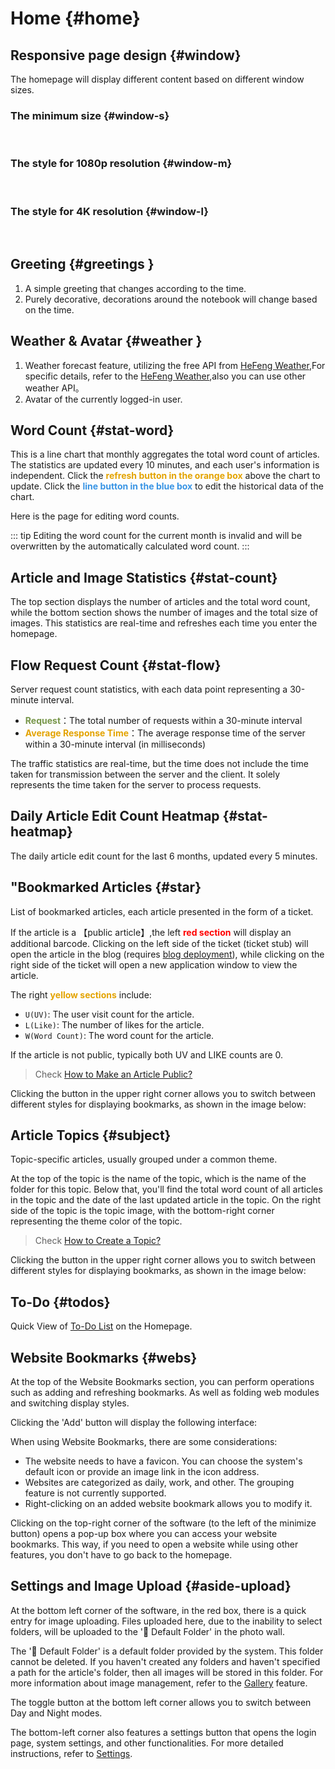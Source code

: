 <script setup lang="ts">
import { onMounted } from 'vue'
import { info } from '../../scripts/stat-api'

onMounted(() => {
  info()
})
</script>

# Home {#home}

## Responsive page design {#window}

The homepage will display different content based on different window sizes.

### The minimum size {#window-s}

<br/>
<bl-theme-img light-img="../../imgs/home/home_light_s.png" dark-img="../../imgs/home/home_dark_s.png"/>

### The style for 1080p resolution {#window-m}

<br/>
<bl-theme-img light-img="../../imgs/home/home_light.png" dark-img="../../imgs/home/home_dark.png"/>

### The style for 4K resolution {#window-l}

<br/>
<bl-theme-img light-img="../../imgs/home/home_light_4k.png" dark-img="../../imgs/home/home_dark_4k.png"/>

## Greeting {#greetings }

<bl-img src="../../imgs/home/home_hello.png" width="350px" :shadow="false"/>

1. A simple greeting that changes according to the time.
2. Purely decorative, decorations around the notebook will change based on the time.

## Weather & Avatar {#weather }

<bl-img src="../../imgs/weather/weather.png" width="400px" :shadow="false"/>
<bl-img src="../../imgs/blossom/luban.png" width="150px" />

1. Weather forecast feature, utilizing the free API from [HeFeng Weather](https://www.qweather.com/),For specific details, refer to the [HeFeng Weather](./hefeng),also you can use other weather API。
2. Avatar of the currently logged-in user.

## Word Count {#stat-word}

<bl-img src="../../imgs/home/stat_word.png" width="700px" />

This is a line chart that monthly aggregates the total word count of articles. The statistics are updated every 10 minutes, and each user's information is independent. Click the <span style='color:#E3A300;font-weight: bold;'>refresh button in the orange box</span> above the chart to update. Click the <span style='color:#3894E4;font-weight: bold;'>line button in the blue box</span> to edit the historical data of the chart.

Here is the page for editing word counts.

<bl-img src="../../imgs/home/stat_word_editor.png" width="700px" />

::: tip 
Editing the word count for the current month is invalid and will be overwritten by the automatically calculated word count.
:::

## Article and Image Statistics {#stat-count}

<bl-img src="../../imgs/home/stat_count.png" width="190px" :shadow="false" />

The top section displays the number of articles and the total word count, while the bottom section shows the number of images and the total size of images. This statistics are real-time and refreshes each time you enter the homepage.

## Flow Request Count {#stat-flow}

<bl-img src="../../imgs/home/stat_flow.png" width="700px" :shadow="false"  />

Server request count statistics, with each data point representing a 30-minute interval.

- <span style="color:#779649;font-weight: bold;">Request</span>：The total number of requests within a 30-minute interval
- <span style="color:#E3A300;font-weight: bold;">Average Response Time</span>：The average response time of the server within a 30-minute interval (in milliseconds)

The traffic statistics are real-time, but the time does not include the time taken for transmission between the server and the client. It solely represents the time taken for the server to process requests.

## Daily Article Edit Count Heatmap {#stat-heatmap}

<bl-img src="../../imgs/home/stat_heatmap.png" width="700px" :shadow="false"  />

The daily article edit count for the last 6 months, updated every 5 minutes.

## "Bookmarked Articles {#star}

<bl-img src="../../imgs/home/star.png" width="450px" :shadow="false"  />

List of bookmarked articles, each article presented in the form of a ticket.

If the article is a 【public article】,the left <span style='color:red;font-weight: bold;'>red section</span> will display an additional barcode. Clicking on the left side of the ticket (ticket stub) will open the article in the blog (requires [blog deployment](./deploy/blog)), while clicking on the right side of the ticket will open a new application window to view the article.

The right <span style='color:#E3A300;font-weight: bold;'>yellow sections</span> include:

- `U(UV)`: The user visit count for the article.
- `L(Like)`: The number of likes for the article.
- `W(Word Count)`: The word count for the article.

If the article is not public, typically both UV and LIKE counts are 0.

> Check [How to Make an Article Public?](./article#article-open)

Clicking the button in the upper right corner allows you to switch between different styles for displaying bookmarks, as shown in the image below:

<bl-img src="../../imgs/home/star1.png" width="450px" :shadow="false"  />

## Article Topics {#subject}

<bl-img src="../../imgs/home/subjects.png" width="430px" :shadow="true"  />

Topic-specific articles, usually grouped under a common theme.

At the top of the topic is the name of the topic, which is the name of the folder for this topic. Below that, you'll find the total word count of all articles in the topic and the date of the last updated article in the topic. On the right side of the topic is the topic image, with the bottom-right corner representing the theme color of the topic.

> Check [How to Create a Topic?](./article#create-subject)

Clicking the button in the upper right corner allows you to switch between different styles for displaying bookmarks, as shown in the image below:

<bl-img src="../../imgs/home/subjects1.png" width="430px" :shadow="true"  />

## To-Do {#todos}

<bl-img src="../../imgs/home/todos.png" width="650px"  />

Quick View of [To-Do List](./todo) on the Homepage.

## Website Bookmarks {#webs}

<bl-img src="../../imgs/home/web.png" width="350px" :shadow="false"  />

At the top of the Website Bookmarks section, you can perform operations such as adding and refreshing bookmarks. As well as folding web modules and switching display styles.

<bl-img src="../../imgs/home/web_title.png" width="350px" />

Clicking the 'Add' button will display the following interface:

<bl-img src="../../imgs/home/web_add.png" width="350px" />

When using Website Bookmarks, there are some considerations:

- The website needs to have a favicon. You can choose the system's default icon or provide an image link in the icon address.
- Websites are categorized as daily, work, and other. The grouping feature is not currently supported.
- Right-clicking on an added website bookmark allows you to modify it.

Clicking on the top-right corner of the software (to the left of the minimize button) opens a pop-up box where you can access your website bookmarks. This way, if you need to open a website while using other features, you don't have to go back to the homepage.
## Settings and Image Upload {#aside-upload}

<div style="display:flex;">
<bl-img src="../../imgs/home/file_upload.png" width="60px" />
<div>
At the bottom left corner of the software, in the red box, there is a quick entry for image uploading. Files uploaded here, due to the inability to select folders, will be uploaded to the '🌌 Default Folder' in the photo wall.

The '🌌 Default Folder' is a default folder provided by the system. This folder cannot be deleted. If you haven't created any folders and haven't specified a path for the article's folder, then all images will be stored in this folder. For more information about image management, refer to the [Gallery](./picture) feature.

The toggle button at the bottom left corner allows you to switch between Day and Night modes.

The bottom-left corner also features a settings button that opens the login page, system settings, and other functionalities. For more detailed instructions, refer to [Settings](./setting).

</div>
</div>
